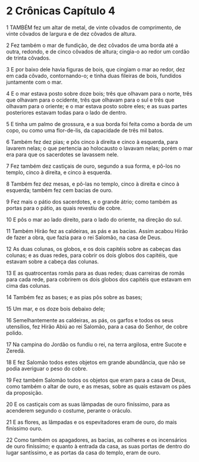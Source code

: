 # 2 Crônicas Capítulo 4

1	TAMBÉM fez um altar de metal, de vinte côvados de comprimento, de vinte côvados de largura e de dez côvados de altura.

2	Fez também o mar de fundição, de dez côvados de uma borda até a outra, redondo, e de cinco côvados de altura; cingia-o ao redor um cordão de trinta côvados.

3	E por baixo dele havia figuras de bois, que cingiam o mar ao redor, dez em cada côvado, contornando-o; e tinha duas fileiras de bois, fundidos juntamente com o mar.

4	E o mar estava posto sobre doze bois; três que olhavam para o norte, três que olhavam para o ocidente, três que olhavam para o sul e três que olhavam para o oriente; e o mar estava posto sobre eles; e as suas partes posteriores estavam todas para o lado de dentro.

5	E tinha um palmo de grossura, e a sua borda foi feita como a borda de um copo, ou como uma flor-de-lis, da capacidade de três mil batos.

6	Também fez dez pias; e pôs cinco à direita e cinco à esquerda, para lavarem nelas; o que pertencia ao holocausto o lavavam nelas; porém o mar era para que os sacerdotes se lavassem nele.

7	Fez também dez castiçais de ouro, segundo a sua forma, e pô-los no templo, cinco à direita, e cinco à esquerda.

8	Também fez dez mesas, e pô-las no templo, cinco à direita e cinco à esquerda; também fez cem bacias de ouro.

9	Fez mais o pátio dos sacerdotes, e o grande átrio; como também as portas para o pátio, as quais revestiu de cobre.

10	E pôs o mar ao lado direito, para o lado do oriente, na direção do sul.

11	Também Hirão fez as caldeiras, as pás e as bacias. Assim acabou Hirão de fazer a obra, que fazia para o rei Salomão, na casa de Deus.

12	As duas colunas, os globos, e os dois capitéis sobre as cabeças das colunas; e as duas redes, para cobrir os dois globos dos capitéis, que estavam sobre a cabeça das colunas.

13	E as quatrocentas romãs para as duas redes; duas carreiras de romãs para cada rede, para cobrirem os dois globos dos capitéis que estavam em cima das colunas.

14	Também fez as bases; e as pias pôs sobre as bases;

15	Um mar, e os doze bois debaixo dele;

16	Semelhantemente as caldeiras, as pás, os garfos e todos os seus utensílios, fez Hirão Abiú ao rei Salomão, para a casa do Senhor, de cobre polido.

17	Na campina do Jordão os fundiu o rei, na terra argilosa, entre Sucote e Zeredá.

18	E fez Salomão todos estes objetos em grande abundância, que não se podia averiguar o peso do cobre.

19	Fez também Salomão todos os objetos que eram para a casa de Deus, como também o altar de ouro, e as mesas, sobre as quais estavam os pães da proposição.

20	E os castiçais com as suas lâmpadas de ouro finíssimo, para as acenderem segundo o costume, perante o oráculo.

21	E as flores, as lâmpadas e os espevitadores eram de ouro, do mais finíssimo ouro.

22	Como também os apagadores, as bacias, as colheres e os incensários de ouro finíssimo; e quanto à entrada da casa, as suas portas de dentro do lugar santíssimo, e as portas da casa do templo, eram de ouro.

